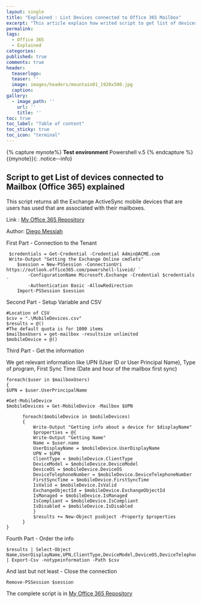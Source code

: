 ```yaml
---
layout: single
title: "Explained : List Devices connected to Office 365 Mailbox"
excerpt: "This article explain how writed script to get list of devices connected to Mailbox (Office 365)"
permalink:
tags:
  - Office 365
  - Explained  
categories:
published: true
comments: true
header:
  teaserlogo:
  teaser: ''
  image: images/headers/mountain01_1920x500.jpg
  caption:
gallery:
  - image_path: ''
    url: ''
    title: ''
toc: true
toc_label: "Table of content"
toc_sticky: true
toc_icon: "terminal"
---
```


{% capture mynote%}
**Test environment** Powershell v.5
{% endcapture %}
{{mynote}}{: .notice--info}

## Script to get List of devices connected to Mailbox (Office 365) explained

This script returns all the Exchange ActiveSync mobile devices that are users has used that are associated with their mailboxes.

Link : <a href="https://github.com/diegomessiah/Office_365/blob/master/Device_List_Mobile.ps1" target="_blank">My Office 365 Repository</a>

Author:   <a href="https://github.com/diegomessiah" target="_blank">Diego Messiah</a>

First Part - Connection to the Tenant
```
 $credentials = Get-Credential -Credential Admin@ACME.com
 Write-Output "Getting the Exchange Online cmdlets"
    $session = New-PSSession -ConnectionUri https://outlook.office365.com/powershell-liveid/ `
        -ConfigurationName Microsoft.Exchange -Credential $credentials `
        -Authentication Basic -AllowRedirection
    Import-PSSession $session
```
Second Part - Setup Variable and CSV
```
#Location of CSV
$csv = ".\MobileDevices.csv" 
$results = @()
#The default quota is for 1000 items
$mailboxUsers = get-mailbox -resultsize unlimited
$mobileDevice = @()
```

Third Part - Get the information

We get relevant information like UPN (User ID or User Principal Name), Type of program, First Sync Time (Date and hour of the mailbox first sync)


```
foreach($user in $mailboxUsers)
{
$UPN = $user.UserPrincipalName

#Get-MobileDevice
$mobileDevices = Get-MobileDevice -Mailbox $UPN
       
      foreach($mobileDevice in $mobileDevices)
      {
          Write-Output "Getting info about a device for $displayName"
          $properties = @{
          Write-Output "Getting Name"
          Name = $user.name
          UserDisplayName = $mobileDevice.UserDisplayName
          UPN = $UPN
          ClientType = $mobileDevice.ClientType
          DeviceModel = $mobileDevice.DeviceModel
          DeviceOS = $mobileDevice.DeviceOS
          DeviceTelephoneNumber = $mobileDevice.DeviceTelephoneNumber
          FirstSyncTime = $mobileDevice.FirstSyncTime
          IsValid = $mobileDevice.IsValid
          ExchangeObjectId = $mobileDevice.ExchangeObjectId 
          IsManaged = $mobileDevice.IsManaged
          IsCompliant = $mobileDevice.IsCompliant
          IsDisabled = $mobileDevice.IsDisabled
          }
          $results += New-Object psobject -Property $properties
      }
}
```
Fourth Part - Order the info
```
$results | Select-Object Name,UserDisplayName,UPN,ClientType,DeviceModel,DeviceOS,DeviceTelephoneNumber,FirstSyncTime,IsValid,ExchangeObjectId,IsManaged,IsCompliant,IsDisabledName | Export-Csv -notypeinformation -Path $csv
```
And last but not least - Close the connection
```
Remove-PSSession $session
```
The complete script is in <a href="https://github.com/diegomessiah/Office_365/blob/master/Device_List_Mobile.ps1" target="_blank">My Office 365 Repository</a>
